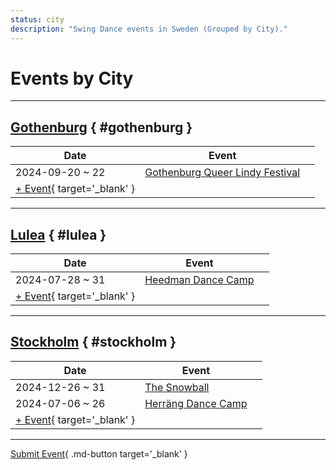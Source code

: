 ```yaml
---
status: city
description: "Swing Dance events in Sweden (Grouped by City)."
---
```


# Events by City

---

## <a id=gothenburg></a>[Gothenburg](#gothenburg) { #gothenburg }

| Date | Event | |
| --- | --- | --- |
| 2024-09-20 ~ 22 | [Gothenburg Queer Lindy Festival](gothenburg-queer-lindy-festival-2024.md) |  |
| [+ Event](https://github.com/swingdance/events/issues/new?assignees=&labels=add+event&projects=&template=02-add_entity.yml&title=%5B2024%2Fsv_SE%5D%20%3CName%3E&region=sv_SE&province=Gothenburg&city=Gothenburg&org_id=&date_starts=2024-&date_ends=2024-){ target='_blank' }

---

## <a id=lulea></a>[Lulea](#lulea) { #lulea }

| Date | Event | |
| --- | --- | --- |
| 2024-07-28 ~ 31 | [Heedman Dance Camp](heedman-dance-camp-2024.md) |  |
| [+ Event](https://github.com/swingdance/events/issues/new?assignees=&labels=add+event&projects=&template=02-add_entity.yml&title=%5B2024%2Fsv_SE%5D%20%3CName%3E&region=sv_SE&province=Lulea&city=Lulea&org_id=&date_starts=2024-&date_ends=2024-){ target='_blank' }

---

## <a id=stockholm></a>[Stockholm](#stockholm) { #stockholm }

| Date | Event | |
| --- | --- | --- |
| 2024-12-26 ~ 31 | [The Snowball](the-snowball-2024.md) |  |
| 2024-07-06 ~ 26 | [Herräng Dance Camp](herrang-dance-camp-2024.md) |  |
| [+ Event](https://github.com/swingdance/events/issues/new?assignees=&labels=add+event&projects=&template=02-add_entity.yml&title=%5B2024%2Fsv_SE%5D%20%3CName%3E&region=sv_SE&province=Stockholm&city=Stockholm&org_id=&date_starts=2024-&date_ends=2024-){ target='_blank' }

---

[Submit Event](https://github.com/swingdance/events/issues/new?assignees=&labels=add+event&projects=&template=02-add_entity.yml&title=%5Bsv_SE%5D%20%3CName%3E&region=sv_SE&province=&city=&org_id=2024){ .md-button target='_blank' }
